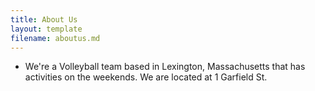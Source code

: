 ```yaml
---
title: About Us 
layout: template
filename: aboutus.md
--- 
```


- We're a Volleyball team based in Lexington, Massachusetts that has activities on the weekends. We are located at 1 Garfield St. 
